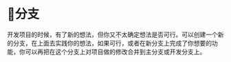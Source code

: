 # 分支

开发项目的时候，有了新的想法，但你又不太确定想法是否可行。可以创建一个新的分支，在上面去实践你的想法，如果可行，或者在新分支上完成了你想要的功能，你可以再把在这个分支上对项目做的修改合并到主分支或开发分支上。

